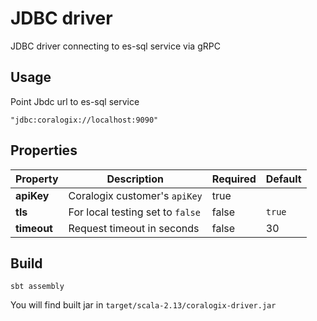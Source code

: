 # JDBC driver

JDBC driver connecting to es-sql service via gRPC

## Usage
Point Jbdc url to es-sql service
```
"jdbc:coralogix://localhost:9090"
```
## Properties
| Property      | Description                      | Required | Default |
| ------------- | -------------------------------- | -------- | ------- |
| **apiKey**    | Coralogix customer's `apiKey`    | true     |         |
| **tls**       | For local testing set to `false` | false    | `true`  |
| **timeout**   | Request timeout in seconds       | false    | 30      |

## Build

```
sbt assembly
```
You will find built jar in `target/scala-2.13/coralogix-driver.jar`